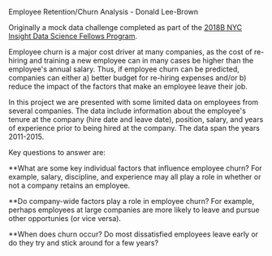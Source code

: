 Employee Retention/Churn Analysis - Donald Lee-Brown

Originally a mock data challenge completed as part of the [2018B NYC Insight Data Science Fellows Program](https://www.insightdatascience.com/).

Employee churn is a major cost driver at many companies, as the cost of re-hiring and training a new employee can in many cases be higher than the employee's annual salary. Thus, if employee churn can be predicted, companies can either a) better budget for re-hiring expenses and/or b) reduce the impact of the factors that make an employee leave their job.

In this project we are presented with some limited data on employees from several companies. The data include information about the employee's tenure at the company (hire date and leave date), position, salary, and years of experience prior to being hired at the company. The data span the years 2011-2015.

Key questions to answer are:

**What are some key individual factors that influence employee churn? For example, salary, discipline, and experience may all play a role in whether or not a company retains an employee.

**Do company-wide factors play a role in employee churn? For example, perhaps employees at large companies are more likely to leave and pursue other opportunies (or vice versa).

**When does churn occur? Do most dissatisfied employees leave early or do they try and stick around for a few years?
